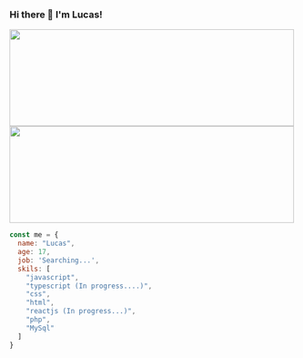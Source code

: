 ### Hi there 👋  I'm Lucas!

<div>
  <img height="170em" width="500em" src="https://github-readme-stats.vercel.app/api?username=LucasAlt40&show_icons=true&theme=algolia&include_all_commits=true&count_private=true"/>
  <img height="170em" width="500em" src="https://github-readme-stats.vercel.app/api/top-langs/?username=LucasAlt40&layout=compact&langs_count=7&theme=algolia"/>
</div>

```javascript
const me = {
  name: "Lucas",
  age: 17,
  job: 'Searching...',
  skils: [
    "javascript",
    "typescript (In progress....)",
    "css",
    "html",
    "reactjs (In progress...)",
    "php",
    "MySql"
  ]
}
```
